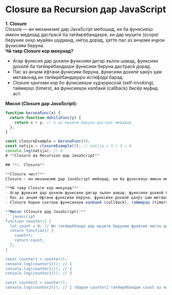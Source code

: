 # **Closure ва Recursion дар JavaScript**

**1. Closure**  
Closure — ин механизме дар JavaScript мебошад, ки ба функсияҳо имкон медиҳад дастрасӣ ба тағйирёбандаҳое, ки дар муҳити (scope) берунии онҳо муайян шудаанд, нигоҳ дорад, ҳатто пас аз анҷоми иҷрои функсияи беруна.  
**Чӣ тавр Closure кор мекунад?**  
- Агар функсия дар дохили функсияи дигар эълон шавад, функсияи дохилӣ ба тағйирёбандаҳои функсияи беруна дастрасӣ дорад.  
- Пас аз анҷом ёфтани функсияи беруна, функсияи дохилӣ ҳанӯз ҳам метавонад ин тағйирёбандаҳоро истифода барад.  
- Closure ҳангоми кор бо функсияҳои худҷорисозӣ (self-invoking), таймерҳо (timers), ва функсияҳои калбакӣ (callback) бисёр муфид аст.  

**Мисол (Closure дар JavaScript):**  
```javascript
function berunaFunc(x) {
  return function dohiliFunc(y) {
    return x + y; // x аз муҳити беруна дастрас мешавад
  };
}

const closureExample = berunaFunc(5);
const natija = closureExample(3); // natija = 5 + 3 = 8
console.log(natija); // 8
# **Closure ва Recursion дар JavaScript**

## **1. Closure**

**Closure чист?**  
Closure — ин механизме дар JavaScript мебошад, ки ба функсияҳо имкон медиҳад дастрасӣ ба тағйирёбандаҳое, ки дар муҳити (scope) берунии онҳо муайян шудаанд, нигоҳ дорад, ҳатто пас аз анҷоми иҷрои функсияи беруна. Closure ба функсияҳо имкон медиҳад, ки "хотира" дошта бошанд ва тағйирёбандаҳои муҳити беруниро нигоҳ доранд.  

**Чӣ тавр Closure кор мекунад?**  
- Агар функсия дар дохили функсияи дигар эълон шавад, функсияи дохилӣ ба тағйирёбандаҳои функсияи беруна дастрасӣ дорад.  
- Пас аз анҷом ёфтани функсияи беруна, функсияи дохилӣ ҳанӯз ҳам метавонад ин тағйирёбандаҳоро истифода барад.  
- Closure барои сохтани функсияҳои калбакӣ (callback), таймерҳо (timers) ва модулҳо (modules) муфид аст.  

**Мисол (Closure дар JavaScript):**  
```javascript
function counter() {
  let count = 0; // Ин тағйирёбанда дар муҳити берунии функсия нигоҳ дошта мешавад
  return function() {
    count++;
    return count;
  };
}

const counter1 = counter(); 
console.log(counter1()); // 1
console.log(counter1()); // 2
console.log(counter1()); // 3

const counter2 = counter(); 
console.log(counter2()); // 1 (барои counter2 тағйирёбандаи count аз нав эҷод мешавад)

